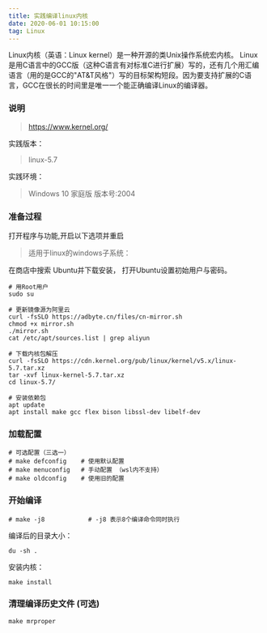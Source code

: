 ```yaml
---
title: 实践编译linux内核
date: 2020-06-01 10:15:00
tag: Linux
---
```


   Linux内核（英语：Linux kernel）是一种开源的类Unix操作系统宏内核。
   Linux是用C语言中的GCC版（这种C语言有对标准C进行扩展）写的，还有几个用汇编语言（用的是GCC的"AT&T风格"）写的目标架构短段。因为要支持扩展的C语言，GCC在很长的时间里是唯一一个能正确编译Linux的编译器。

### 说明

>https://www.kernel.org/

实践版本：

>linux-5.7

实践环境：

>Windows 10 家庭版 版本号:2004

### 准备过程

打开程序与功能,开启以下选项并重启
   
   >适用于linux的windows子系统：

在商店中搜索 Ubuntu并下载安装，
打开Ubuntu设置初始用户与密码。

    # 用Root用户
    sudo su
    
    # 更新镜像源为阿里云
    curl -fsSLO https://adbyte.cn/files/cn-mirror.sh
    chmod +x mirror.sh
    ./mirror.sh
    cat /etc/apt/sources.list | grep aliyun
    
    # 下载内核包解压
    curl -fsSLO https://cdn.kernel.org/pub/linux/kernel/v5.x/linux-5.7.tar.xz
    tar -xvf linux-kernel-5.7.tar.xz
    cd linux-5.7/
    
    # 安装依赖包
    apt update
    apt install make gcc flex bison libssl-dev libelf-dev

### 加载配置

    # 可选配置（三选一）
    # make defconfig    # 使用默认配置
    # make menuconfig   # 手动配置 （wsl内不支持）
    # make oldconfig    # 使用旧的配置

### 开始编译

    # make -j8            # -j8 表示8个编译命令同时执行

编译后的目录大小：

    du -sh .
    
安装内核：

    make install

### 清理编译历史文件 (可选)

    make mrproper
    